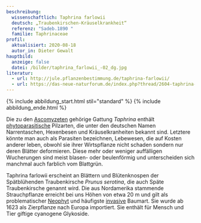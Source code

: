 ```yaml
---
beschreibung:
  wissenschaftlich: Taphrina farlowii
  deutsch: „Traubenkirschen-Kräuselkrankheit“
  referenz: "Sadeb.1890 "
  familie: Taphrinaceae
profil:
  aktualisiert: 2020-08-18
  autor_in: Dieter Gewalt
hauptbild:
  anzeige: false
  datei: /bilder/taphrina_farlowii_-02_dg.jpg
literatur:
  - url: http://jule.pflanzenbestimmung.de/taphrina-farlowii/
  - url: https://das-neue-naturforum.de/index.php?thread/2604-taphrina-farlowii-an-sp%C3%A4tbl%C3%BChender-traubenkirsche/
---
```

{% include abbildung_start.html stil="standard" %}
{% include abbildung_ende.html %}

Die zu den [Ascomyzeten](Ascomyzeten "Glossar") gehörige Gattung *Taphrina* enthält [phytoparasitische](Phytoparasiten "Glossar") Pilzarten, die unter den deutschen Namen Narrentaschen, Hexenbesen und Kräuselkranheiten bekannt sind. Letztere könnte man auch als Parasiten bezeichnen, Lebewesen, die auf Kosten anderer leben, obwohl sie ihrer Wirtspflanze nicht schaden sondern nur deren Blätter deformieren. Diese mehr oder weniger auffälligen Wucherungen sind meist blasen- oder beulenförmig und unterscheiden sich manchmal auch farblich vom Blattgrün.

Taphrina farlowii erscheint an Blättern und Blütenknospen der Spätblühenden Traubenkirsche *Prunus serotina*, die auch Späte Traubenkirsche genannt wird. Die aus Nordamerika stammende Strauchpflanze erreicht bei uns Höhen von etwa 20 m und gilt als problematischer [Neophyt](Neophyt "Glossar") und häufigste [invasive](invasiv "Glossar") Baumart. Sie wurde ab 1623 als Zierpflanze nach Europa importiert. Sie enthält für Mensch und Tier giftige cyanogene Glykoside.